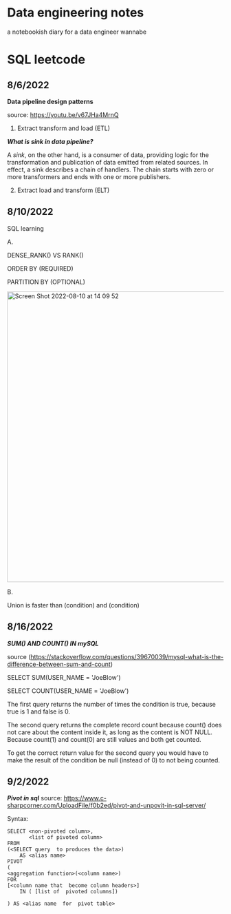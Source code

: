 # Data engineering notes
a notebookish diary for a data engineer wannabe


# SQL leetcode

## 8/6/2022

**Data pipeline design patterns**

source: https://youtu.be/v67JHa4MrnQ

1. Extract transform and load (ETL)


***What is sink in data pipeline?***

A *sink*, on the other hand, is a consumer of data, providing logic for the transformation and publication of data emitted from related sources. In effect, a sink describes a chain of handlers. The chain starts with zero or more transformers and ends with one or more publishers.

2. Extract load and transform (ELT)


## 8/10/2022

SQL learning

A. 

  DENSE_RANK() VS RANK()

  ORDER BY (REQUIRED)

  PARTITION BY (OPTIONAL)
  
  
  <img width="675" alt="Screen Shot 2022-08-10 at 14 09 52" src="https://user-images.githubusercontent.com/99423162/183985737-c161c503-6820-402d-952a-489f844f69b4.png">

B.

  Union is faster than (condition) and (condition)


## 8/16/2022
***SUM() AND COUNT() IN mySQL***

source (https://stackoverflow.com/questions/39670039/mysql-what-is-the-difference-between-sum-and-count)

SELECT SUM(USER_NAME =  'JoeBlow') 

SELECT COUNT(USER_NAME =  'JoeBlow') 

The first query returns the number of times the condition is true, because true is 1 and false is 0.

The second query returns the complete record count because count() does not care about the content inside it, as long as the content is NOT NULL. Because count(1) and count(0) are still values and both get counted.

To get the correct return value for the second query you would have to make the result of the condition be null (instead of 0) to not being counted.

## 9/2/2022
***Pivot in sql***
source: https://www.c-sharpcorner.com/UploadFile/f0b2ed/pivot-and-unpovit-in-sql-server/

Syntax:

    SELECT <non-pivoted column>,  
           <list of pivoted column>  
    FROM  
    (<SELECT query  to produces the data>)  
        AS <alias name>  
    PIVOT  
    (  
    <aggregation function>(<column name>)  
    FOR  
    [<column name that  become column headers>]  
        IN ( [list of  pivoted columns])  

    ) AS <alias name  for  pivot table>  


